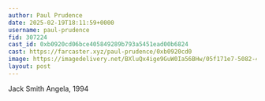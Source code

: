 ```yaml
---
author: Paul Prudence
date: 2025-02-19T18:11:59+0000
username: paul-prudence
fid: 307224
cast_id: 0xb0920cd06bce405849289b793a5451ead00b6824
cast: https://farcaster.xyz/paul-prudence/0xb0920cd0
image: https://imagedelivery.net/BXluQx4ige9GuW0Ia56BHw/05f171e7-5082-46c9-d984-fb874dfdc200/original
layout: post
---
```


Jack Smith
Angela, 1994

<img src='https://imagedelivery.net/BXluQx4ige9GuW0Ia56BHw/05f171e7-5082-46c9-d984-fb874dfdc200/original' alt='' referrerpolicy='no-referrer'/>
